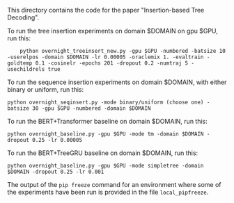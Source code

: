 This directory contains the code for the paper "Insertion-based Tree Decoding".

To run the tree insertion experiments on domain $DOMAIN on gpu $GPU, run this:
```shell script
    python overnight_treeinsert_new.py -gpu $GPU -numbered -batsize 10 -userelpos -domain $DOMAIN -lr 0.00005 -oraclemix 1. -evaltrain -goldtemp 0.1 -cosinelr -epochs 201 -dropout 0.2 -numtraj 5 -usechildrels true
```

To run the sequence insertion experiments on domain $DOMAIN, with either binary or uniform, run this:
```shell script
python overnight_seqinsert.py -mode binary/uniform (choose one) -batsize 30 -gpu $GPU -numbered -domain $DOMAIN
```

To run the BERT+Transformer baseline on domain $DOMAIN, run this:
```shell script
python overnight_baseline.py -gpu $GPU -mode tm -domain $DOMAIN -dropout 0.25 -lr 0.00005
```

To run the BERT+TreeGRU baseline on domain $DOMAIN, run this:
```shell script
python overnight_baseline.py -gpu $GPU -mode simpletree -domain $DOMAIN -dropout 0.25 -lr 0.001
```

The output of the `pip freeze` command for an environment where some of the experiments have been run is provided in the file `local_pipfreeze`.